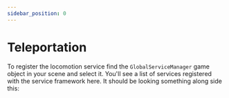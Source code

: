 ```yaml
---
sidebar_position: 0
---
```


# Teleportation

To register the locomotion service find the `GlobalServiceManager` game object in your scene and select it. You'll see a list of services registered with the service framework here. It should be looking something along side this:

